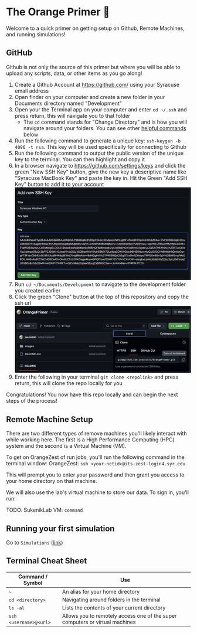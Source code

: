# The Orange Primer 🍊

Welcome to a quick primer on getting setup on Github, Remote Machines, and running simulations!

## GitHub
Github is not only the source of this primer but where you will be able to upload any scripts, data, or other items as you go along!

1. Create a Github Account at https://github.com/ using your Syracuse email address
2. Open finder on your computer and create a new folder in your Documents directory named "Development"
3. Open your the Terminal app on your computer and enter `cd ~/.ssh` and press return, this will navigate you to that folder
    - The `cd` command stands for "Change Directory" and is how you will navigate around your folders. You can see other [helpful commands](##Terminal-Cheat-Sheet) below
4. Run the following command to generate a unique key: `ssh-keygen -b 4096 -t rsa`. This key will be used specifically for connecting to Github
5. Run the following command to output the public version of the unique key to the terminal. You can then highlight and copy it
5. In a browser navigate to https://github.com/settings/keys and click the green  "New SSH Key" button, give the new key a descriptive name like "Syracuse MacBook Key" and paste the key in. Hit the Green "Add SSH Key" button to add it to your account
    ![image](./images/AddSSHKey.png)
6. Run `cd ~/Documents/Development` to navigate to the development folder you created earlier
7. Click the green "Clone" button at the top of this repository and copy the ssh url
    ![image](./images/CloningARepo.png)
8. Enter the following in your terminal `git clone <repolink>` and press return, this will clone the repo locally for you

Congratulations! You now have this repo locally and can begin the next steps of the process!

## Remote Machine Setup
There are two different types of remove machines you'll likely interact with while working here. The first is a High Performance Computing (HPC) system and the second is a Virtual Machine (VM). 

To get on OrangeZest of run jobs, you'll run the following command in the terminal window: 
OrangeZest: `ssh <your-netid>@its-zest-login4.syr.edu`

This will prompt you to enter your password and then grant you access to your home directory on that machine.

We will also use the lab's virtual machine to store our data. To sign in, you'll run: 

TODO: SukenikLab VM: `command`

## Running your first simulation

Go to `Simulations` ([link](https://github.com/jessniblo/OrangePrimer/tree/main/Simulations))

## Terminal Cheat Sheet

| Command / Symbol | Use |
| --- | --- |
| `~` | An alias for your home directory |
| `cd <directory>` | Navigating around folders in the terminal |
| `ls -al` | Lists the contents of your current directory |
| `ssh <username>@<url>` | Allows you to remotely access one of the super computers or virtual machines |